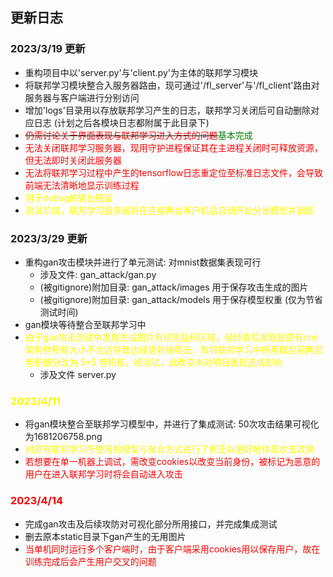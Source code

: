 ## 更新日志
### <font>2023/3/19 更新</font>
+ 重构项目中以'server.py'与'client.py'为主体的联邦学习模块
+ 将联邦学习模块整合入服务器路由，现可通过'/fl_server'与'/fl_client'路由对服务器与客户端进行分别访问
+ 增加'logs'目录用以存放联邦学习产生的日志，联邦学习关闭后可自动删除对应日志 (计划之后各模块日志都附属于此目录下)
+ ~~<font color="red">仍需讨论关于界面表现与联邦学习进入方式的问题</font>~~<font color="green">基本完成</font>
+ <font color="red">无法关闭联邦学习服务器，现用守护进程保证其在主进程关闭时可释放资源，但无法即时关闭此服务器</font>
+ <font color="red">无法将联邦学习过程中产生的tensorflow日志重定位至标准日志文件，会导致前端无法清晰地显示训练过程</font>
+ <font color="yellow">用于debug的输出残留</font>
+ <font color="yellow">测试阶段，联邦学习服务器将在连接两台客户机后自动开始分发模型并训练</font>

### <font>2023/3/29 更新</font>
+ 重构gan攻击模块并进行了单元测试: 对mnist数据集表现可行
  + 涉及文件: gan_attack/gan.py
  + (被gitignore)附加目录: gan_attack/images 用于保存攻击生成的图片
  + (被gitignore)附加目录: gan_attack/models 用于保存模型权重 (仅为节省测试时间)
+ gan模块等待整合至联邦学习中
+ <font color="yellow">由于gan攻击测试中发现生成图片有规则乱码区域，经检查后发现是原有cnn架构卷积核大小不合适导致边缘更新被略去，故将联邦学习中所用模型前两部卷积部分改为 5*5 卷积核。经测试，此改变未对项目表现造成影响</font>
    + 涉及文件 server.py

### <font color="yellow">2023/4/11</font>
+ 将gan模块整合至联邦学习模型中，并进行了集成测试: 50次攻击结果可视化为1681206758.png
+ <font color="yellow">对原有联邦学习所使用的模型与聚合方式进行了修正以更好地体现攻击效果</font>
+ <font color="red">若想要在单一机器上调试，需改变cookies以改变当前身份，被标记为恶意的用户在进入联邦学习时将会自动进入攻击</font>

### <font color="red">2023/4/14</font>
+ 完成gan攻击及后续攻防对可视化部分所用接口，并完成集成测试
+ 删去原本static目录下gan产生的无用图片
+ <font color="red">当单机同时运行多个客户端时，由于客户端采用cookies用以保存用户，故在训练完成后会产生用户交叉的问题</font>